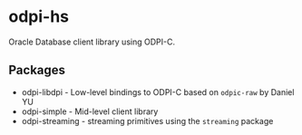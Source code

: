 # odpi-hs

Oracle Database client library using ODPI-C.

## Packages

* odpi-libdpi - Low-level bindings to ODPI-C based on `odpic-raw` by Daniel YU
* odpi-simple - Mid-level client library
* odpi-streaming - streaming primitives using the `streaming` package

